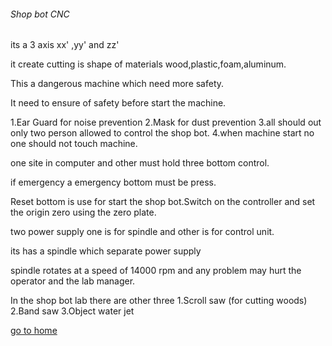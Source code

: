 ###### Shop bot CNC #######


its a 3 axis xx' ,yy' and zz'

it create cutting is shape of materials wood,plastic,foam,aluminum.

This a dangerous machine which need more safety.

It need to ensure of safety before start the machine.

  1.Ear Guard for noise prevention
  2.Mask for dust prevention
  3.all should out only two person allowed to control the shop bot.
  4.when machine start no one should not touch machine.

one site in computer and other must hold three bottom control.

if emergency a emergency bottom must be press.

Reset bottom is use for start the shop bot.Switch on the controller and set the origin zero using the zero plate.

two power supply one is for spindle and other is for control unit.

its has a spindle which separate power supply

spindle rotates at a speed of 14000 rpm and any problem may hurt the operator and the lab manager.

In the shop bot lab there are other three 
 1.Scroll saw (for cutting woods)
 2.Band saw
 3.Object water jet
 
[go to home](/readme.md)
